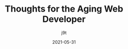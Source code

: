 ---
layout: post.njk
title: Thoughts for the Aging Web Developer
description: There may be a time when you’ll feel “too old” for web development. When you begin to feel that, here are a few thoughts. They might not be all you need but—maybe they are of use.
author: j9t
date: 2021-05-31
tags:
  - reference
target_url: https://meiert.com/en/blog/the-aging-developer/
---